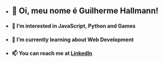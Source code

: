 - ## 👋 Oi, meu nome é Guilherme Hallmann!
- #### 👀 I’m interested in JavaScript, Python and Games
- #### 🌱 I’m currently learning about Web Development
- #### 📫 You can reach me at <a href="https://www.linkedin.com/in/guihallmann/"> LinkedIn </a>
